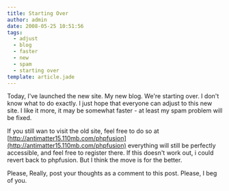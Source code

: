 ```yaml
---
title: Starting Over
author: admin
date: 2008-05-25 10:51:56
tags: 
  - adjust
  - blog
  - faster
  - new
  - spam
  - starting over
template: article.jade
---
```


Today, I've launched the new site. My new blog. We're starting over. I don't know what to do exactly. I just hope that everyone can adjust to this new site. I like it more, it may be somewhat faster - at least my spam problem will be fixed.

If you still wan to visit the old site, feel free to do so at [http://antimatter15.110mb.com/phpfusion](http://antimatter15.110mb.com/phpfusion) everything will still be perfectly accessible, and feel free to register there. If this doesn't work out, i could revert back to phpfusion. But I think the move is for the better.

Please, Really, post your thoughts as a comment to this post. Please, I beg of you.

